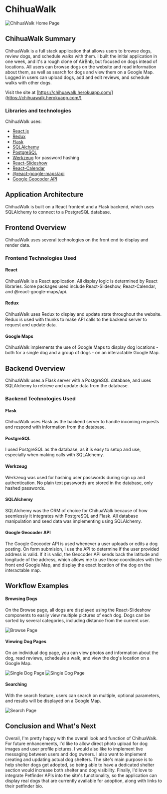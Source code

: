 # ChihuaWalk
![ChihuaWalk Home Page](https://res.cloudinary.com/dt8q1ngxj/image/upload/v1637705894/Capstone/metaPhoto_evlung.png)

## ChihuaWalk Summary

ChihuaWalk is a full stack application that allows users to browse dogs, review dogs, and schedule walks with them. I built the initial application in one week, and it's a rough clone of AirBnb, but focused on dogs intead of locations. All users can browse dogs on the website and read information about them, as well as search for dogs and view them on a Google Map. Logged in users can upload dogs, add and edit reviews, and schedule walks with other dogs. 

Visit the site at [https://chihuawalk.herokuapp.com/](https://chihuawalk.herokuapp.com/)

### Libraries and technologies
ChihuaWalk uses:

* [React.js](https://reactjs.org/)
* [Redux](https://redux.js.org/)
* [Flask](https://flask.palletsprojects.com/en/2.0.x/)
* [SQLAlchemy](https://www.sqlalchemy.org/)
* [PostgreSQL](https://www.postgresql.org/)
* [Werkzeug](https://werkzeug.palletsprojects.com/en/2.0.x/) for password hashing
* [React-Slideshow](https://github.com/femioladeji/react-slideshow)
* [React-Calendar](https://github.com/wojtekmaj/react-calendar)
* [@react-google-maps/api](https://react-google-maps-api-docs.netlify.app/)
* [Google Geocoder API](https://github.com/googlemaps/google-maps-services-python)


## Application Architecture

ChihuaWalk is built on a React frontent and a Flask backend, which uses SQLAlchemy to connect to a PostgreSQL database.

## Frontend Overview

ChihuaWalk uses several technologies on the front end to display and render data.

### Frontend Technologies Used

#### React

ChihuaWalk is a React application. All display logic is determined by React libraries. Some packages used include React-Slideshow, React-Calendar, and @react-google-maps/api. 

#### Redux

ChihuaWalk uses Redux to display and update state throughout the website. Redux is used with thunks to make API calls to the backend server to request and update data. 

#### Google Maps

ChihuaWalk implements the use of Google Maps to display dog locations - both for a single dog and a group of dogs - on an interactable Google Map.  


## Backend Overview

ChihuaWalk uses a Flask server with a PostgreSQL database, and uses SQLAlchemy to retrieve and update data from the database.

### Backend Technologies Used

#### Flask

ChihuaWalk uses Flask as the backend server to handle incoming requests and respond with information from the database.

#### PostgreSQL

I used PostgreSQL as the database, as it is easy to setup and use, especially when making calls with SQLAlchemy.

#### Werkzeug

Werkzeug was used for hashing user passwords during sign up and authentication. No plain text passwords are stored in the database, only hashed passwords.

#### SQLAlchemy

SQLAlchemy was the ORM of choice for ChihuaWalk because of how seemlessly it integrates with PostgreSQL and Flask. All database manipulation and seed data was implementing using SQLAlchemy.

#### Google Geocoder API

The Google Geocoder API is used whenever a user uploads or edits a dog posting. On form submision, I use the API to determine if the user provided address is valid. If it is valid, the Geocoder API sends back the latitude and longitude of the address, which allows me to use those coordinates with the front end Google Map, and display the exact location of the dog on the interactable map.

## Workflow Examples

#### Browsing Dogs
On the Browse page, all dogs are displayed using the React-Slideshow components to easily view multiple pictures of each dog. Dogs can be sorted by several categories, including distance from the current user. 

![Browse Page](https://res.cloudinary.com/dt8q1ngxj/image/upload/v1638500011/Capstone/browse_bed6uo.png)

#### Viewing Dog Pages
On an individual dog page, you can view photos and information about the dog, read reviews, schedeule a walk, and view the dog's location on a Google Map.

![Single Dog Page](https://res.cloudinary.com/dt8q1ngxj/image/upload/c_scale,h_380/v1638493006/Capstone/1_bcddqd.png) ![Single Dog Page](https://res.cloudinary.com/dt8q1ngxj/image/upload/c_scale,h_380/v1638493006/Capstone/2_rfztjb.png)

#### Searching
With the search feature, users can search on multiple, optional parameters, and results will be displayed on a Google Map.

![Search Page](https://res.cloudinary.com/dt8q1ngxj/image/upload/v1638495447/Capstone/search_ns2npu.png) 


## Conclusion and What's Next

Overall, I'm pretty happy with the overall look and function of ChihuaWalk. For future enhancements, I'd like to allow direct photo upload for dog images and user profile pictures. I would also like to implement live messaging between users and dog owners. I also want to implement creating and updating actual dog shelters. The site's main purpose is to help shelter dogs get adopted, so being able to have a dedicated shelter section would increase both shelter and dog visibility. Finally, I'd love to integrate Petfinder APIs into the site's functionality, so the application can display real dogs that are currently available for adoption, along with links to their petfinder bio. 
